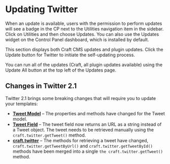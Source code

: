 # Updating Twitter

When an update is available, users with the permission to perform updates will see a badge in the CP next to the Utilities navigation item in the sidebar. Click on Utilities and then choose Updates. You can also use the Updates widget on the Control Panel dashboard, which is installed by default.

This section displays both Craft CMS updates and plugin updates. Click the Update button for Twitter to initiate the self-updating process.

You can run all of the updates (Craft, all plugin updates available) using the Update All button at the top left of the Updates page.

## Changes in Twitter 2.1

Twitter 2.1 brings some breaking changes that will require you to update your templates:
- **[Tweet Model](tweet-model.md)** – The properties and methods have changed for the Tweet model.
- **[Tweet Field](tweet-field.md)** – The tweet field now returns an URL as a string instead of a Tweet object. The tweet needs to be retrieved manually using the `craft.twitter.getTweet()` method.
- **[craft.twitter](craft-twitter.md)** – The methods for retrieving a tweet have changed, `craft.twitter.getTweetByUrl()` and `craft.twitter.getTweetById()` methods have been merged into a single `the craft.twitter.getTweet()` method.